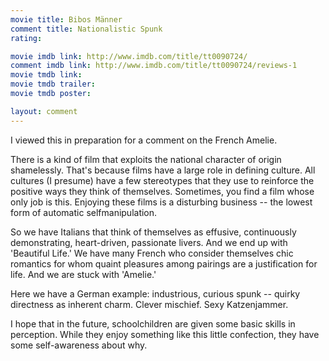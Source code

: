 ```yaml
---
movie title: Bibos Männer
comment title: Nationalistic Spunk
rating: 

movie imdb link: http://www.imdb.com/title/tt0090724/
comment imdb link: http://www.imdb.com/title/tt0090724/reviews-1
movie tmdb link: 
movie tmdb trailer: 
movie tmdb poster: 

layout: comment
---
```


I viewed this in preparation for a comment on the French Amelie.

There is a kind of film that exploits the national character of origin shamelessly. That's because films have a large role in defining culture. All cultures (I presume) have a few stereotypes that they use to reinforce the positive ways they think of themselves. Sometimes, you find a film whose only job is this. Enjoying these films is a disturbing business -- the lowest form of automatic selfmanipulation.

So we have Italians that think of themselves as effusive, continuously demonstrating, heart-driven, passionate livers. And we end up with 'Beautiful Life.' We have many French who consider themselves chic romantics for whom quaint pleasures among pairings are a justification for life. And we are stuck with 'Amelie.'

Here we have a German example: industrious, curious spunk -- quirky directness as inherent charm. Clever mischief. Sexy Katzenjammer.

I hope that in the future, schoolchildren are given some basic skills in perception. While they enjoy something like this little confection, they have some self-awareness about why.